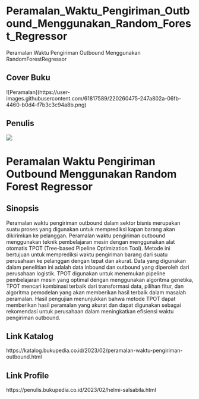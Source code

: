 # Peramalan_Waktu_Pengiriman_Outbound_Menggunakan_Random_Forest_Regressor
Peramalan Waktu Pengiriman Outbound Menggunakan RandomForestRegressor

<h2>Cover Buku</h2>
![Peramalan](https://user-images.githubusercontent.com/61817589/220260475-247a802a-06fb-4460-b0d4-f7b3c3c94a8b.png)

<h2>Penulis</h2>
<img src="https://user-images.githubusercontent.com/61817589/220260661-1ab50ad8-6f75-4320-ada3-4235f5a59fa7.jpg"></img>

<h1>Peramalan Waktu Pengiriman Outbound Menggunakan Random Forest Regressor</h1>

<h2>Sinopsis</h2>
<p>Peramalan waktu pengiriman outbound dalam sektor bisnis merupakan suatu proses yang digunakan untuk memprediksi kapan barang akan dikirimkan ke pelanggan. Peramalan waktu pengiriman outbound menggunakan teknik pembelajaran mesin dengan menggunakan alat otomatis TPOT (Tree-based Pipeline Optimization Tool). Metode ini bertujuan untuk memprediksi waktu pengiriman barang dari suatu perusahaan ke pelanggan dengan tepat dan akurat. Data yang digunakan dalam penelitian ini adalah data inbound dan outbound yang diperoleh dari perusahaan logistik. TPOT digunakan untuk menemukan pipeline pembelajaran mesin yang optimal dengan menggunakan algoritma genetika, TPOT mencari kombinasi terbaik dari transformasi data, pilihan fitur, dan algoritma pemodelan yang akan memberikan hasil terbaik dalam masalah peramalan. Hasil pengujian menunjukkan bahwa metode TPOT dapat memberikan hasil peramalan yang akurat dan dapat digunakan sebagai rekomendasi untuk perusahaan dalam meningkatkan efisiensi waktu pengiriman outbound.</p>

<h2>Link Katalog</h2>
<p>https://katalog.bukupedia.co.id/2023/02/peramalan-waktu-pengiriman-outbound.html</p>

<h2>Link Profile</h2>
<p>https://penulis.bukupedia.co.id/2023/02/helmi-salsabila.html</p>
